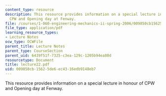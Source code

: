 ```yaml
---
content_type: resource
description: This resource provides information on a special lecture in honour of
  CPW and Opening day at Fenway.
file: /courses/1-060-engineering-mechanics-ii-spring-2006/009850cb15625de6ec4316edb9148eb7_lecture22.pdf
file_type: application/pdf
learning_resource_types:
- Lecture Notes
ocw_type: OCWFile
parent_title: Lecture Notes
parent_type: CourseSection
parent_uid: 6439f51f-7325-c3ea-129c-1205b94ea80d
resourcetype: Document
title: lecture22.pdf
uid: 009850cb-1562-5de6-ec43-16edb9148eb7
---
```

This resource provides information on a special lecture in honour of CPW and Opening day at Fenway.